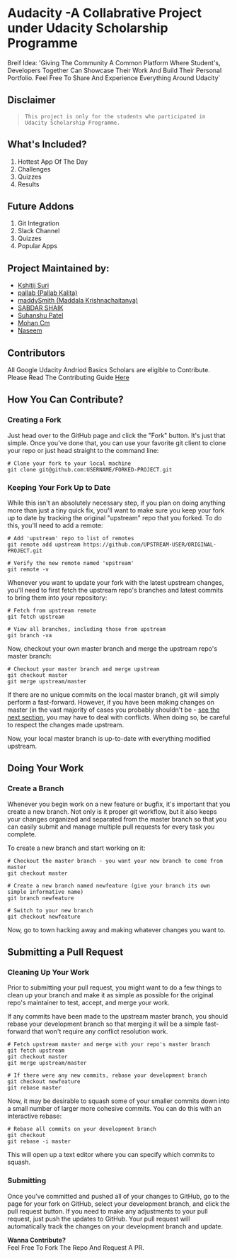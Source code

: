 # Audacity -A Collabrative Project under Udacity Scholarship Programme

Breif Idea:
'Giving The Community A Common Platform Where Student's, Developers Together Can Showcase Their Work And Build Their Personal Portfolio. Feel Free To Share And Experience Everything Around Udacity`

## Disclaimer
> `This project is only for the students who participated in Udacity Scholarship Programme.`

## What's Included?
<ol>
  <li>Hottest App Of The Day</li>
  <li>Challenges</li>
  <li>Quizzes</li>
  <li>Results</li>
</ol>

## Future Addons
<ol>
  <li>Git Integration</li>
  <li>Slack Channel</li>
  <li>Quizzes</li>
  <li>Popular Apps</li>
</ol>

## Project Maintained by:

* [Kshitij Suri](https://github.com/kshitijsuri90)
* [pallab (Pallab Kalita)](#)
* [maddySmith (Maddala Krishnachaitanya)](https://github.com/sloth-grrr)
* [SABDAR SHAIK](https://github.com/sabdar18)
* [Suhanshu Patel](https://github.com/Suhanshu123)
* [Mohan Cm](https://github.com/mohancm)
* [Naseem](https://github.com/naseemali925)

## Contributors
All Google Udacity Andriod Basics Scholars are eligible to Contribute.
Please Read The Contributing Guide <a href="https://github.com/UdacityAndroidBasicsScholarship/audacity/blob/master/CONTRIBUTING.md"> Here </a>

## How You Can Contribute? ##
### Creating a Fork

Just head over to the GitHub page and click the "Fork" button. It's just that simple. Once you've done that, you can use your favorite git client to clone your repo or just head straight to the command line:

```shell
# Clone your fork to your local machine
git clone git@github.com:USERNAME/FORKED-PROJECT.git
```

### Keeping Your Fork Up to Date ###

While this isn't an absolutely necessary step, if you plan on doing anything more than just a tiny quick fix, you'll want to make sure you keep your fork up to date by tracking the original "upstream" repo that you forked. To do this, you'll need to add a remote:

```shell
# Add 'upstream' repo to list of remotes
git remote add upstream https://github.com/UPSTREAM-USER/ORIGINAL-PROJECT.git

# Verify the new remote named 'upstream'
git remote -v
```

Whenever you want to update your fork with the latest upstream changes, you'll need to first fetch the upstream repo's branches and latest commits to bring them into your repository:

```shell
# Fetch from upstream remote
git fetch upstream

# View all branches, including those from upstream
git branch -va
```

Now, checkout your own master branch and merge the upstream repo's master branch:

```shell
# Checkout your master branch and merge upstream
git checkout master
git merge upstream/master
```

If there are no unique commits on the local master branch, git will simply perform a fast-forward. However, if you have been making changes on master (in the vast majority of cases you probably shouldn't be - [see the next section](#doing-your-work), you may have to deal with conflicts. When doing so, be careful to respect the changes made upstream.

Now, your local master branch is up-to-date with everything modified upstream.

## Doing Your Work

### Create a Branch
Whenever you begin work on a new feature or bugfix, it's important that you create a new branch. Not only is it proper git workflow, but it also keeps your changes organized and separated from the master branch so that you can easily submit and manage multiple pull requests for every task you complete.

To create a new branch and start working on it:

```shell
# Checkout the master branch - you want your new branch to come from master
git checkout master

# Create a new branch named newfeature (give your branch its own simple informative name)
git branch newfeature

# Switch to your new branch
git checkout newfeature
```

Now, go to town hacking away and making whatever changes you want to.

## Submitting a Pull Request

### Cleaning Up Your Work

Prior to submitting your pull request, you might want to do a few things to clean up your branch and make it as simple as possible for the original repo's maintainer to test, accept, and merge your work.

If any commits have been made to the upstream master branch, you should rebase your development branch so that merging it will be a simple fast-forward that won't require any conflict resolution work.

```shell
# Fetch upstream master and merge with your repo's master branch
git fetch upstream
git checkout master
git merge upstream/master

# If there were any new commits, rebase your development branch
git checkout newfeature
git rebase master
```

Now, it may be desirable to squash some of your smaller commits down into a small number of larger more cohesive commits. You can do this with an interactive rebase:

```shell
# Rebase all commits on your development branch
git checkout 
git rebase -i master
```

This will open up a text editor where you can specify which commits to squash.

### Submitting ###

Once you've committed and pushed all of your changes to GitHub, go to the page for your fork on GitHub, select your development branch, and click the pull request button. If you need to make any adjustments to your pull request, just push the updates to GitHub. Your pull request will automatically track the changes on your development branch and update.


**Wanna Contribute?**</br>
Feel Free To Fork The Repo And Request A PR.
